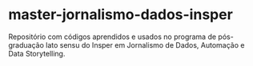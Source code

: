# master-jornalismo-dados-insper
Repositório com códigos aprendidos e usados no programa de pós-graduação lato sensu do Insper em Jornalismo de Dados, Automação e Data Storytelling.
